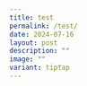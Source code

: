 ```yaml
---
title: test
permalink: /test/
date: 2024-07-16
layout: post
description: ""
image: ""
variant: tiptap
---
```

